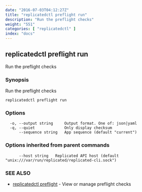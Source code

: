 ```yaml
---
date: "2016-07-03T04:12:27Z"
title: "replicatedctl preflight run"
description: "Run the preflight checks"
weight: "551"
categories: [ "replicatedctl" ]
index: "docs"
---
```


## replicatedctl preflight run

Run the preflight checks

### Synopsis


Run the preflight checks

```
replicatedctl preflight run
```

### Options

```
  -o, --output string     Output format. One of: json|yaml
  -q, --quiet             Only display checksum
      --sequence string   App sequence (default "current")
```

### Options inherited from parent commands

```
      --host string   Replicated API host (default "unix:///var/run/replicated/replicated-cli.sock")
```

### SEE ALSO
* [replicatedctl preflight](/docs/reference/replicatedctl/replicatedctl_preflight/)	 - View or manage preflight checks

